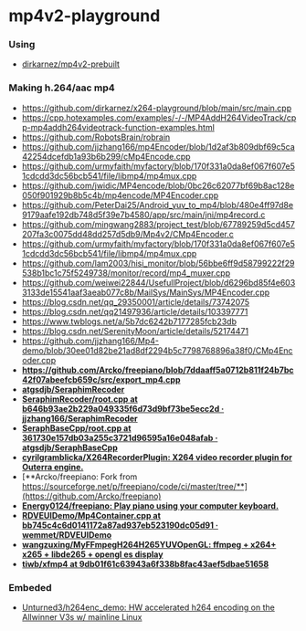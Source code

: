 mp4v2-playground
================
### Using
- [dirkarnez/mp4v2-prebuilt](https://github.com/dirkarnez/mp4v2-prebuilt)


### Making h.264/aac mp4
- https://github.com/dirkarnez/x264-playground/blob/main/src/main.cpp
- https://cpp.hotexamples.com/examples/-/-/MP4AddH264VideoTrack/cpp-mp4addh264videotrack-function-examples.html
- https://github.com/RobotsBrain/robrain
- https://github.com/jjzhang166/mp4Encoder/blob/1d2af3b809dbf69c5ca42254dcefdb1a93b6b299/cMp4Encode.cpp
- https://github.com/urmyfaith/myfactory/blob/170f331a0da8ef067f607e51cdcdd3dc56bcb541/file/libmp4/mp4mux.cpp
- https://github.com/jwidic/MP4encode/blob/0bc26c62077bf69b8ac128e050f901929b8b5c4b/mp4encode/MP4Encoder.cpp
- https://github.com/PeterDai25/Android_yuv_to_mp4/blob/480e4ff97d8e9179aafe192db748d5f39e7b4580/app/src/main/jni/mp4record.c
- https://github.com/mingwang2883/project_test/blob/67789259d5cd457207fa3c0075dd48dd257d5db9/Mp4v2/CMp4Encoder.c
- https://github.com/urmyfaith/myfactory/blob/170f331a0da8ef067f607e51cdcdd3dc56bcb541/file/libmp4/mp4mux.cpp
- https://github.com/lam2003/hisi_monitor/blob/56bbe6ff9d58799222f29538b1bc1c75f5249738/monitor/record/mp4_muxer.cpp
- https://github.com/weiwei22844/UsefullProject/blob/d6296bd85f4e6033133de15541aaf3aeab077c8b/MailSys/MainSys/MP4Encoder.cpp
- https://blog.csdn.net/qq_29350001/article/details/73742075
- https://blog.csdn.net/qq21497936/article/details/103397771
- https://www.twblogs.net/a/5b7dc6242b7177285fcb23db
- https://blog.csdn.net/SerenityMoon/article/details/52174471
- https://github.com/jjzhang166/Mp4-demo/blob/30ee01d82be21ad8df2294b5c7798768896a38f0/CMp4Encoder.cpp
- **https://github.com/Arcko/freepiano/blob/7ddaaff5a0712b811f24b7bc42f07abeefcb659c/src/export_mp4.cpp**
- [**atgsdjb/SeraphimRecoder**](https://github.com/atgsdjb/SeraphimRecoder)
- [**SeraphimRecoder/root.cpp at b646b93ae2b229a049335f6d73d9bf73be5ecc2d · jjzhang166/SeraphimRecoder**](https://github.com/jjzhang166/SeraphimRecoder/blob/b646b93ae2b229a049335f6d73d9bf73be5ecc2d/jni/mp4v2/root.cpp)
- [**SeraphBaseCpp/root.cpp at 361730e157db03a255c3721d96595a16e048afab · atgsdjb/SeraphBaseCpp**](https://github.com/atgsdjb/SeraphBaseCpp/blob/361730e157db03a255c3721d96595a16e048afab/SeraphMedia/seraphim/root.cpp)
- [**cyrilgramblicka/X264RecorderPlugin: X264 video recorder plugin for Outerra engine.**](https://github.com/cyrilgramblicka/X264RecorderPlugin)
- [**Arcko/freepiano: Fork from https://sourceforge.net/p/freepiano/code/ci/master/tree/**](https://github.com/Arcko/freepiano)
- [**Energy0124/freepiano: Play piano using your computer keyboard.**](https://github.com/Energy0124/freepiano)
- [**RDVEUIDemo/Mp4Container.cpp at bb745c4c6d0141172a87ad937eb523190dc05d91 · wemmet/RDVEUIDemo**](https://github.com/wemmet/RDVEUIDemo/blob/bb745c4c6d0141172a87ad937eb523190dc05d91/RDVEDemo/TSAVI2MP4/TSAVI2MP4/MediaFileFormatConvert/Mp4Container.cpp)
- [**wangzuxing/MyFFmpegH264H265YUVOpenGL: ffmpeg + x264+ x265 + libde265 + opengl es display**](https://github.com/wangzuxing/MyFFmpegH264H265YUVOpenGL)
- [**tiwb/xfmp4 at 9db01f61c63943a6f338b8fac43aef5dbae51658**](https://github.com/tiwb/xfmp4/tree/9db01f61c63943a6f338b8fac43aef5dbae51658)

### Embeded
- [Unturned3/h264enc_demo: HW accelerated h264 encoding on the Allwinner V3s w/ mainline Linux](https://github.com/Unturned3/h264enc_demo)
